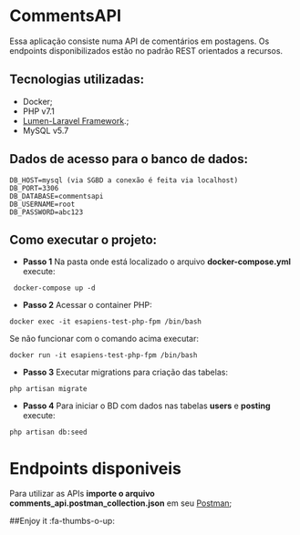 # CommentsAPI

Essa aplicação consiste numa API de comentários em postagens. Os endpoints disponibilizados estão no padrão REST orientados a recursos.

## Tecnologias utilizadas:
* Docker;
* PHP v7.1
* [Lumen-Laravel Framework](https://lumen.laravel.com).;
* MySQL v5.7

## Dados de acesso para o banco de dados:
```
DB_HOST=mysql (via SGBD a conexão é feita via localhost)
DB_PORT=3306
DB_DATABASE=commentsapi
DB_USERNAME=root
DB_PASSWORD=abc123
```

## Como executar o projeto:
* **Passo 1**
Na pasta onde está localizado o arquivo **docker-compose.yml** execute:
```
 docker-compose up -d
```

* **Passo 2**
Acessar o container PHP:
```
docker exec -it esapiens-test-php-fpm /bin/bash
```
Se não funcionar com o comando acima executar:
```
docker run -it esapiens-test-php-fpm /bin/bash
```

* **Passo 3**
Executar migrations para criação das tabelas:
```
php artisan migrate
```

* **Passo 4**
Para iniciar o BD com dados nas tabelas  **users** e **posting** execute:
```
php artisan db:seed
```



# Endpoints disponiveis

Para utilizar as APIs **importe o arquivo comments_api.postman_collection.json** em seu [Postman](https://www.getpostman.com/);

##Enjoy it  :fa-thumbs-o-up:

